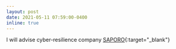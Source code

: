 ```yaml
---
layout: post
date: 2021-05-11 07:59:00-0400
inline: true
---
```


I will advise cyber-resilience company [SAPORO](https://www.saporo.io/){:target="_blank"}

